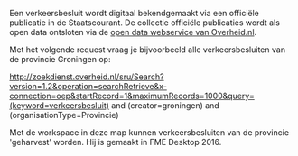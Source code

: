 Een verkeersbesluit wordt digitaal bekendgemaakt via een officiële publicatie in de Staatscourant. De collectie officiële publicaties wordt als open data ontsloten via de [open data webservice van Overheid.nl](https://www.koopoverheid.nl/documenten/instructies/2018/03/24/handleiding-open-data-webservice-van-overheid.nl---sru).

Met het volgende request vraag je bijvoorbeeld alle verkeersbesluiten van de provincie Groningen op:

http://zoekdienst.overheid.nl/sru/Search?version=1.2&operation=searchRetrieve&x-connection=oep&startRecord=1&maximumRecords=1000&query=(keyword=verkeersbesluit) and (creator=groningen) and (organisationType=Provincie)

Met de workspace in deze map kunnen verkeersbesluiten van de provincie 'geharvest' worden. Hij is gemaakt in FME Desktop 2016.